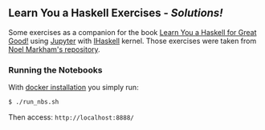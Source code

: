 ## Learn You a Haskell Exercises - _Solutions!_
Some exercises as a companion for the book [Learn You a Haskell for Great Good!](http://learnyouahaskell.com/chapters) using [Jupyter](https://github.com/jupyter/jupyter) with [IHaskell](https://github.com/gibiansky/IHaskell) kernel. Those exercises were taken from [Noel Markham's repository](https://github.com/noelmarkham/learn-you-a-haskell-exercises).

### Running the Notebooks
With [docker installation](https://github.com/gibiansky/IHaskell#docker-installation) you simply run:
```sh
$ ./run_nbs.sh
```
Then access: `http://localhost:8888/`
